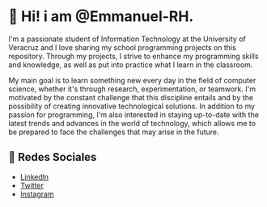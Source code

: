 # 🤖 Hi! i am @Emmanuel-RH. 
I'm a passionate student of Information Technology at the University of Veracruz and I love sharing my school programming projects on this repository. Through my projects, I strive to enhance my programming skills and knowledge, as well as put into practice what I learn in the classroom.  

My main goal is to learn something new every day in the field of computer science, whether it's through research, experimentation, or teamwork. I'm motivated by the constant challenge that this discipline entails and by the possibility of creating innovative technological solutions. In addition to my passion for programming, I'm also interested in staying up-to-date with the latest trends and advances in the world of technology, which allows me to be prepared to face the challenges that may arise in the future.

## 📍 Redes Sociales
<ul>
 <li> <a href=https://www.linkedin.com/in/jos%C3%A9-emmanuelreyeshern%C3%A1ndez/ " target="_blank" rel="noopener noreferrer" >Linkedln</a> </li>
 <li> <a href=https://twitter.com/derek_rh_ " target="_blank" rel="noopener noreferrer" >Twitter</a> </li>
 <li> <a href=https://www.instagram.com/derek.rh_/ " target="_blank" rel="noopener noreferrer" >Instagram</a> </li>
</ul>
